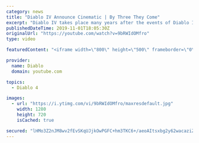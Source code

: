 ```yaml
---
category: news
title: "Diablo IV Announce Cinematic | By Three They Come"
excerpt: "Diablo IV takes place many years after the events of Diablo III, after millions have been slaughtered by the actions of the High Heavens and Burning Hells alike."
publishedDateTime: 2019-11-01T18:05:30Z
originalUrl: "https://youtube.com/watch?v=9bRWIdOMfro"
type: video

featuredContent: "<iframe width=\"800\" height=\"500\" frameborder=\"0\" src=\"https://www.youtube.com/embed/9bRWIdOMfro\" allow=\"accelerometer; autoplay; encrypted-media; gyroscope; picture-in-picture\" allowfullscreen></iframe>"

provider:
  name: Diablo
  domain: youtube.com

topics:
  - Diablo 4

images:
  - url: "https://i.ytimg.com/vi/9bRWIdOMfro/maxresdefault.jpg"
    width: 1280
    height: 720
    isCached: true

secured: "lHMo3Z2nJM8wv2fEvSKqUJjkOwPGFC+hm3TKC6+/aeoAItsxbg2y62wacaziZ5mixMGM7t6T05yXt1pfPsebiOtzwx0SU6gvAYenHR0OZnqqga/Z0I39kUQhzCkd3Z3aAqNXIIJ7llwrB0vDNj6SlltyPz3xKPsslc9CutNGnikBCxVh7uxm1l0G2DPGs2KIOyY1WuD0+SO6+6Es+1bJObVPYy/uhHh1Cy4bPIsfYNEC+NrN0Uu18hrgy4/0Ost7ocZNKvffXNmX1yHy4Q0slW3R43oLbuVhtN97ohf3+90gjLnFZ6xw7NDPLlBO5Qp/S8kE/TPP0iI54Wfn21UI5vCZBpCxOFvqZ/hRUuU+6cT2opbL5FFT4RnbaGpmK1GgRF/M+oxjLwIEKgxo6gd8SIsTiwkmY+n+6A0EAgPl7Pz7OkjHtxchKWtPGaUZ6Rhm;EONRld/RkdUBiN618KgULQ=="
---
```


